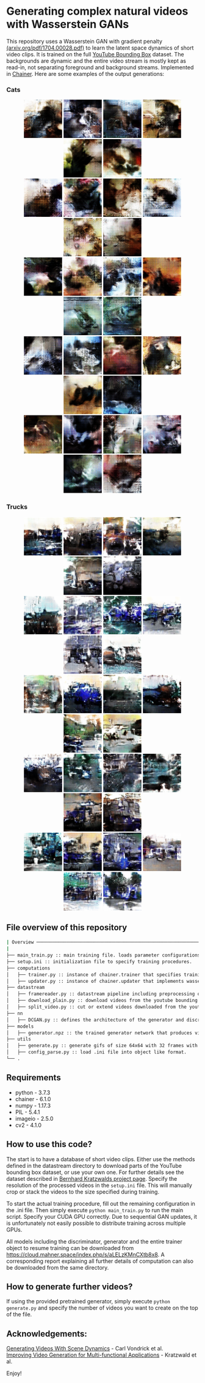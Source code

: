 # Generating complex natural videos with Wasserstein GANs

This repository uses a Wasserstein GAN with gradient penalty [(arxiv.org/pdf/1704.00028.pdf)](https://arxiv.org/pdf/1704.00028.pdf) to learn the latent space dynamics of short video clips. It is trained on the full [YouTube Bounding Box](https://research.google.com/youtube-bb/) dataset. The backgrounds are dynamic and the entire video stream is mostly kept as read-in, not separating foreground and background streams. Implemented in [Chainer](https://docs.chainer.org/en/stable/index.html). Here are some examples of the output generations:

### Cats

<center>
<div class="row">
  <div class="column">
    <img src="./gifs_cats/gif_0.gif" width="100" height="100" />
    <img src="./gifs_cats/gif_1.gif" width="100" height="100" />
    <img src="./gifs_cats/gif_2.gif" width="100" height="100" />
    <img src="./gifs_cats/gif_3.gif" width="100" height="100" />
    <img src="./gifs_cats/gif_4.gif" width="100" height="100" />
    <img src="./gifs_cats/gif_5.gif" width="100" height="100" />
  </div>
  <div class="column">
    <img src="./gifs_cats/gif_6.gif" width="100" height="100" />
    <img src="./gifs_cats/gif_7.gif" width="100" height="100" />
    <img src="./gifs_cats/gif_8.gif" width="100" height="100" />
    <img src="./gifs_cats/gif_9.gif" width="100" height="100" />
    <img src="./gifs_cats/gif_10.gif" width="100" height="100" />
    <img src="./gifs_cats/gif_11.gif" width="100" height="100" />
    </div>
  <div class="column">
    <img src="./gifs_cats/gif_12.gif" width="100" height="100" />
    <img src="./gifs_cats/gif_13.gif" width="100" height="100" />
    <img src="./gifs_cats/gif_14.gif" width="100" height="100" />
    <img src="./gifs_cats/gif_15.gif" width="100" height="100" />
    <img src="./gifs_cats/gif_16.gif" width="100" height="100" />
    <img src="./gifs_cats/gif_17.gif" width="100" height="100" />
    </div>
  <div class="column">
    <img src="./gifs_cats/gif_18.gif" width="100" height="100" />
    <img src="./gifs_cats/gif_19.gif" width="100" height="100" />
    <img src="./gifs_cats/gif_20.gif" width="100" height="100" />
    <img src="./gifs_cats/gif_21.gif" width="100" height="100" />
    <img src="./gifs_cats/gif_22.gif" width="100" height="100" />
    <img src="./gifs_cats/gif_23.gif" width="100" height="100" />
    </div>
  <div class="column">
    <img src="./gifs_cats/gif_24.gif" width="100" height="100" />
    <img src="./gifs_cats/gif_25.gif" width="100" height="100" />
    <img src="./gifs_cats/gif_26.gif" width="100" height="100" />
    <img src="./gifs_cats/gif_27.gif" width="100" height="100" />
    <img src="./gifs_cats/gif_28.gif" width="100" height="100" />
    <img src="./gifs_cats/gif_29.gif" width="100" height="100" />
    </div>
</div>
</center>

### Trucks

<center>
<div class="row">
  <div class="column">
    <img src="./gifs_trucks/gif_0.gif" width="100" height="100" />
    <img src="./gifs_trucks/gif_1.gif" width="100" height="100" />
    <img src="./gifs_trucks/gif_2.gif" width="100" height="100" />
    <img src="./gifs_trucks/gif_3.gif" width="100" height="100" />
    <img src="./gifs_trucks/gif_4.gif" width="100" height="100" />
    <img src="./gifs_trucks/gif_5.gif" width="100" height="100" />
  </div>
  <div class="column">
    <img src="./gifs_trucks/gif_6.gif" width="100" height="100" />
    <img src="./gifs_trucks/gif_7.gif" width="100" height="100" />
    <img src="./gifs_trucks/gif_8.gif" width="100" height="100" />
    <img src="./gifs_trucks/gif_9.gif" width="100" height="100" />
    <img src="./gifs_trucks/gif_10.gif" width="100" height="100" />
    <img src="./gifs_trucks/gif_11.gif" width="100" height="100" />
    </div>
  <div class="column">
    <img src="./gifs_trucks/gif_12.gif" width="100" height="100" />
    <img src="./gifs_trucks/gif_13.gif" width="100" height="100" />
    <img src="./gifs_trucks/gif_14.gif" width="100" height="100" />
    <img src="./gifs_trucks/gif_15.gif" width="100" height="100" />
    <img src="./gifs_trucks/gif_16.gif" width="100" height="100" />
    <img src="./gifs_trucks/gif_17.gif" width="100" height="100" />
    </div>
  <div class="column">
    <img src="./gifs_trucks/gif_18.gif" width="100" height="100" />
    <img src="./gifs_trucks/gif_19.gif" width="100" height="100" />
    <img src="./gifs_trucks/gif_20.gif" width="100" height="100" />
    <img src="./gifs_trucks/gif_21.gif" width="100" height="100" />
    <img src="./gifs_trucks/gif_22.gif" width="100" height="100" />
    <img src="./gifs_trucks/gif_23.gif" width="100" height="100" />
    </div>
  <div class="column">
    <img src="./gifs_trucks/gif_24.gif" width="100" height="100" />
    <img src="./gifs_trucks/gif_25.gif" width="100" height="100" />
    <img src="./gifs_trucks/gif_26.gif" width="100" height="100" />
    <img src="./gifs_trucks/gif_27.gif" width="100" height="100" />
    <img src="./gifs_trucks/gif_28.gif" width="100" height="100" />
    <img src="./gifs_trucks/gif_29.gif" width="100" height="100" />
    </div>
</div>
</center>


## File overview of this repository

```bash
| Overview ───────────────────────────────────────────────────────────────────────────────────────────|
|
├── main_train.py :: main training file. loads parameter configurations from setup.ini.
├── setup.ini :: initialization file to specify training procedures.
├── computations
│   ├── trainer.py :: instance of chainer.trainer that specifies training procedure and writes the gifs.
│   ├── updater.py :: instance of chainer.updater that implements wasserstein loss with gradient penalty.
├── datastream
│   ├── framereader.py :: datastream pipeline including preprocessing of videos.
│   ├── download_plain.py :: download videos from the youtube bounding box dataset.
│   ├── split_video.py :: cut or extend videos downloaded from the youtube dataset to equal length.
├── nn
│   ├── DCGAN.py :: defines the architecture of the generator and discriminator network.
├── models
│   ├── generator.npz :: the trained generator network that produces videos
├── utils
│   ├── generate.py :: generate gifs of size 64x64 with 32 frames with a pretrained model.
│   ├── config_parse.py :: load .ini file into object like format.
└── .
```

## Requirements

* python - 3.7.3
* chainer - 6.1.0
* numpy - 1.17.3
* PIL - 5.4.1
* imageio - 2.5.0
* cv2 - 4.1.0

## How to use this code?

The start is to have a database of short video clips. Either use the methods defined in the datastream directory to download parts of the YouTube bounding box dataset, or use your own one. For further details see the dataset described in [Bernhard Kratzwalds project page](https://bernhard2202.github.io/ivgan/index.html). Specify the resolution of the processed videos in the `setup.ini` file. This will manually crop or stack the videos to the size specified during training.

To start the actual training procedure, fill out the remaining configuration in the .ini file. Then simply execute `python main_train.py` to run the main script. Specify your CUDA GPU correctly. Due to sequential GAN updates, it is unfortunately not easily possible to distribute training across multiple GPUs.

All models including the discriminator, generator and the entire trainer object to resume training can be downloaded
from https://cloud.mahner.space/index.php/s/aLELzKMnCXtb8x8. A corresponding report explaining all further details of computation can also be downloaded from the same directory.


## How to generate further videos?

If using the provided pretrained generator, simply execute `python generate.py` and specify the number of videos you want to create on the top of the file.

## Acknowledgements:

[Generating Videos With Scene Dynamics](http://www.cs.columbia.edu/~vondrick/tinyvideo/paper.pdf) - Carl Vondrick et al. <br>
[Improving Video Generation for Multi-functional Applications](https://arxiv.org/abs/1711.11453) - Kratzwald et al.


Enjoy!
